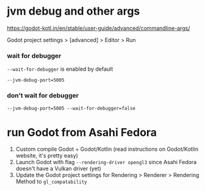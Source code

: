 # jvm debug and other args

https://godot-kotl.in/en/stable/user-guide/advanced/commandline-args/

Godot project settings > [advanced] > Editor > Run

### wait for debugger

`--wait-for-debugger` is enabled by default

```
--jvm-debug-port=5005
```

### don't wait for debugger

```
--jvm-debug-port=5005 --wait-for-debugger=false
```
    

# run Godot from Asahi Fedora

1. Custom compile Godot + Godot/Kotlin (read instructions on Godot/Kotlin website, it's pretty easy)
2. Launch Godot with flag `--rendering-driver opengl3` since Asahi Fedora doesn't have a Vulkan driver (yet)
3. Update the Godot project settings for Rendering > Renderer > Rendering Method to `gl_compatability`

